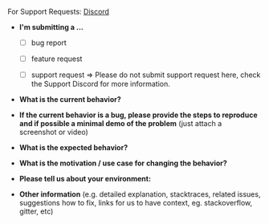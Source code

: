 For Support Requests: [Discord](https://discord.gg/RuEdX5T)

* **I'm submitting a ...**
  - [ ] bug report
  - [ ] feature request
  - [ ] support request => Please do not submit support request here, check the Support Discord for more information.


* **What is the current behavior?**



* **If the current behavior is a bug, please provide the steps to reproduce and if possible a minimal demo of the problem** (just attach a screenshot or video)



* **What is the expected behavior?**



* **What is the motivation / use case for changing the behavior?**



* **Please tell us about your environment:**


* **Other information** (e.g. detailed explanation, stacktraces, related issues, suggestions how to fix, links for us to have context, eg. stackoverflow, gitter, etc)